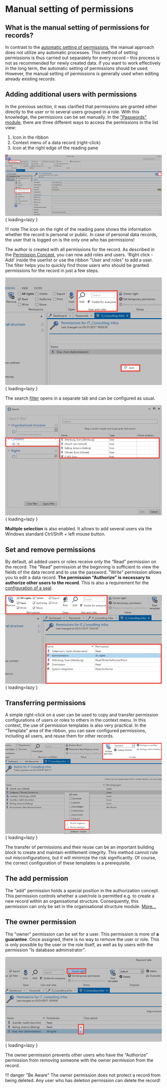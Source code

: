 # Manual setting of permissions

## What is the manual setting of permissions for records?

In contrast to the [automatic setting of permissions]({{url.placeholder}}), the manual approach does not utilize any automatic processes. This method of setting permissions is thus carried out separately for every record – this process is not as recommended for newly created data. If you want to work effectively in the long term, the automatic setting of permissions should be used. However, the manual setting of permissions is generally used when editing already existing records.

## Adding additional users with permissions

In the previous section, it was clarified that permissions are granted either directly to the user or to several users grouped in a role. With this knowledge, the permissions can be set manually. In the ["Passwords" module]({{url.placeholder}}), there are three different ways to access the permissions in the list view:

1. Icon in the ribbon
2. Context menu of a data record (right-click)
3. Icon at the right edge of the reading pane

![permissions menu location](/assets/en/permission/manual-setting-of-permissions/manual-setting-of-permissions-1.png){ loading=lazy }

!!! note
    The icon on the right of the reading pane shows the information whether the record is personal or public. In case of personal data records, the user that is logged on is the only one who has permissions!

The author is created with all permissions for the record. As described in the [Permission Concept](/configuration/permission_concept/), you can now add roles and users. 'Right click - Add' inside the userlist or use the ribbon "User and roles" to add a user. The filter helps you to quickly find those users who should be granted permissions for the record in just a few steps.

![add user and role menu](/assets/en/permission/manual-setting-of-permissions/manual-setting-of-permissions-2.png){ loading=lazy }

The search [filter]({{url.placeholder}}) opens in a separate tab and can be configured as usual.

![search filter example](/assets/en/permission/manual-setting-of-permissions/manual-setting-of-permissions-3.png){ loading=lazy }

**Multiple selection** is also enabled. It allows to add several users via the Windows standard Ctrl/Shift + left mouse button.

## Set and remove permissions

By default, all added users or roles receive only the “Read” permission on the record. The “Read” permission at the beginning is sufficient to view the fields of the data record and to use the password. "Write" permission allows you to edit a data record. **The permission “Authorize” is necessary to authorize other users to the record**. This is also a requirement for the [configuration of a seal]({{url.placeholder}}).

![setting all permissions example](/assets/en/permission/manual-setting-of-permissions/manual-setting-of-permissions-4.png){ loading=lazy }

## Transferring permissions

A simple right-click on a user can be used to copy and transfer permission configurations of users or roles to others in the context menu. In this context, the use of permission templates is also very practical. In the “Template” area of ​​the ribbon, you can save configured permissions, including all users, and reuse them for other records.

![preset menu](/assets/en/permission/manual-setting-of-permissions/manual-setting-of-permissions-5.png){ loading=lazy }

The transfer of permissions and their reuse can be an important building block to create and maintain entitlement integrity. This method cannot rule out misconfigurations, but it will minimize the risk significantly. Of course, the correct configuration of these templates is a prerequisite.

## The add permission

The “add" permission holds a special position in the authorization concept. This permission controls whether a user/role is permitted e.g. to create a new record within an organisational structure. Consequently, this permission can only be set in the organisational structure module. [More…]({{url.placeholder}})

## The owner permission

The "owner" permission can be set for a user. This permission is more of **a guarantee**. Once assigned, there is no way to remove the user or role. This is only possible by the user or the role itself, as well as by users with the permission “Is database administrator”.

![owner permission](/assets/en/permission/manual-setting-of-permissions/manual-setting-of-permissions-6.png){ loading=lazy }

The owner permission prevents other users who have the “Authorize” permission from removing someone with the owner permission from the record.

!!! danger "Be Aware"
    The owner permission does not protect a record from being deleted. Any user who has deletion permission can delete the record!
